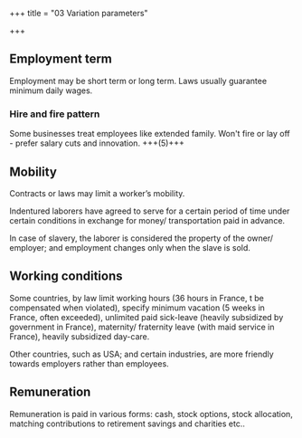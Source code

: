 +++
title = "03 Variation parameters"

+++

## Employment term

Employment may be short term or long term. Laws usually guarantee minimum daily wages.

### Hire and fire pattern
Some businesses treat employees like extended family. Won't fire or lay off - prefer salary cuts and innovation. +++(5)+++


## Mobility

Contracts or laws may limit a worker’s mobility.

Indentured laborers have agreed to serve for a certain period of time under certain conditions in exchange for money/ transportation paid in advance.

In case of slavery, the laborer is considered the property of the owner/ employer; and employment changes only when the slave is sold.

## Working conditions

Some countries, by law limit working hours (36 hours in France, t be compensated when violated), specify minimum vacation (5 weeks in France, often exceeded), unlimited paid sick-leave (heavily subsidized by government in France), maternity/ fraternity leave (with maid service in France), heavily subsidized day-care.

Other countries, such as USA; and certain industries, are more friendly towards employers rather than employees.

## Remuneration

Remuneration is paid in various forms: cash, stock options, stock allocation, matching contributions to retirement savings and charities etc..

